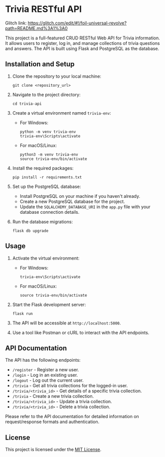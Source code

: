 # Trivia RESTful API

Glitch link: https://glitch.com/edit/#!/foil-universal-revolve?path=README.md%3A1%3A0

This project is a full-featured CRUD RESTful Web API for Trivia information. It allows users to register, log in, and manage collections of trivia questions and answers. The API is built using Flask and PostgreSQL as the database.

## Installation and Setup

1. Clone the repository to your local machine:
   ```
   git clone <repository_url>
   ```

2. Navigate to the project directory:
   ```
   cd trivia-api
   ```

3. Create a virtual environment named `trivia-env`:
   - For Windows:
     ```
     python -m venv trivia-env
     trivia-env\Scripts\activate
     ```
   - For macOS/Linux:
     ```
     python3 -m venv trivia-env
     source trivia-env/bin/activate
     ```

4. Install the required packages:
   ```
   pip install -r requirements.txt
   ```

5. Set up the PostgreSQL database:
   - Install PostgreSQL on your machine if you haven't already.
   - Create a new PostgreSQL database for the project.
   - Update the `SQLALCHEMY_DATABASE_URI` in the `app.py` file with your database connection details.

6. Run the database migrations:
   ```
   flask db upgrade
   ```

## Usage

1. Activate the virtual environment:
   - For Windows:
     ```
     trivia-env\Scripts\activate
     ```
   - For macOS/Linux:
     ```
     source trivia-env/bin/activate
     ```

2. Start the Flask development server:
   ```
   flask run
   ```

3. The API will be accessible at `http://localhost:5000`.

4. Use a tool like Postman or cURL to interact with the API endpoints.

## API Documentation

The API has the following endpoints:

- `/register` - Register a new user.
- `/login` - Log in an existing user.
- `/logout` - Log out the current user.
- `/trivia` - Get all trivia collections for the logged-in user.
- `/trivia/<trivia_id>` - Get details of a specific trivia collection.
- `/trivia` - Create a new trivia collection.
- `/trivia/<trivia_id>` - Update a trivia collection.
- `/trivia/<trivia_id>` - Delete a trivia collection.

Please refer to the API documentation for detailed information on request/response formats and authentication.

## License

This project is licensed under the [MIT License](LICENSE).
